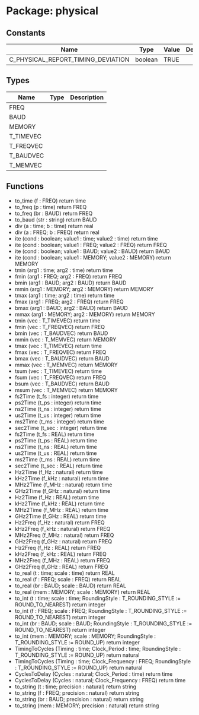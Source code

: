 # Package: physical
## Constants
| Name                               | Type    | Value | Description |
| ---------------------------------- | ------- | ----- | ----------- |
| C_PHYSICAL_REPORT_TIMING_DEVIATION | boolean |  TRUE |             |
## Types
| Name      | Type | Description |
| --------- | ---- | ----------- |
| FREQ      |      |             |
| BAUD      |      |             |
| MEMORY    |      |             |
| T_TIMEVEC |      |             |
| T_FREQVEC |      |             |
| T_BAUDVEC |      |             |
| T_MEMVEC  |      |             |
## Functions
- to_time <font id="function_arguments">(f : FREQ)</font> <font id="function_return">return time</font>
- to_freq <font id="function_arguments">(p : time)</font> <font id="function_return">return FREQ</font>
- to_freq <font id="function_arguments">(br : BAUD)</font> <font id="function_return">return FREQ</font>
- to_baud <font id="function_arguments">(str : string)</font> <font id="function_return">return BAUD</font>
- div <font id="function_arguments">(a : time; b : time)</font> <font id="function_return">return real</font>
- div <font id="function_arguments">(a : FREQ; b : FREQ)</font> <font id="function_return">return real</font>
- ite <font id="function_arguments">(cond : boolean; value1 : time;	value2 : time)</font> <font id="function_return">return time</font>
- ite <font id="function_arguments">(cond : boolean; value1 : FREQ;	value2 : FREQ)</font> <font id="function_return">return FREQ</font>
- ite <font id="function_arguments">(cond : boolean; value1 : BAUD;	value2 : BAUD)</font> <font id="function_return">return BAUD</font>
- ite <font id="function_arguments">(cond : boolean; value1 : MEMORY;	value2 : MEMORY)</font> <font id="function_return">return MEMORY</font>
- tmin <font id="function_arguments">(arg1 : time; arg2 : time)</font> <font id="function_return">return time</font>
- fmin <font id="function_arguments">(arg1 : FREQ; arg2 : FREQ)</font> <font id="function_return">return FREQ</font>
- bmin <font id="function_arguments">(arg1 : BAUD; arg2 : BAUD)</font> <font id="function_return">return BAUD</font>
- mmin <font id="function_arguments">(arg1 : MEMORY; arg2 : MEMORY)</font> <font id="function_return">return MEMORY</font>
- tmax <font id="function_arguments">(arg1 : time; arg2 : time)</font> <font id="function_return">return time</font>
- fmax <font id="function_arguments">(arg1 : FREQ; arg2 : FREQ)</font> <font id="function_return">return FREQ</font>
- bmax <font id="function_arguments">(arg1 : BAUD; arg2 : BAUD)</font> <font id="function_return">return BAUD</font>
- mmax <font id="function_arguments">(arg1 : MEMORY; arg2 : MEMORY)</font> <font id="function_return">return MEMORY</font>
- tmin <font id="function_arguments">(vec : T_TIMEVEC)</font> <font id="function_return">return time</font>
- fmin <font id="function_arguments">(vec : T_FREQVEC)</font> <font id="function_return">return FREQ</font>
- bmin <font id="function_arguments">(vec : T_BAUDVEC)</font> <font id="function_return">return BAUD</font>
- mmin <font id="function_arguments">(vec : T_MEMVEC)</font> <font id="function_return">return MEMORY</font>
- tmax <font id="function_arguments">(vec : T_TIMEVEC)</font> <font id="function_return">return time</font>
- fmax <font id="function_arguments">(vec : T_FREQVEC)</font> <font id="function_return">return FREQ</font>
- bmax <font id="function_arguments">(vec : T_BAUDVEC)</font> <font id="function_return">return BAUD</font>
- mmax <font id="function_arguments">(vec : T_MEMVEC)</font> <font id="function_return">return MEMORY</font>
- tsum <font id="function_arguments">(vec : T_TIMEVEC)</font> <font id="function_return">return time</font>
- fsum <font id="function_arguments">(vec : T_FREQVEC)</font> <font id="function_return">return FREQ</font>
- bsum <font id="function_arguments">(vec : T_BAUDVEC)</font> <font id="function_return">return BAUD</font>
- msum <font id="function_arguments">(vec : T_MEMVEC)</font> <font id="function_return">return MEMORY</font>
- fs2Time <font id="function_arguments">(t_fs : integer)</font> <font id="function_return">return time</font>
- ps2Time <font id="function_arguments">(t_ps : integer)</font> <font id="function_return">return time</font>
- ns2Time <font id="function_arguments">(t_ns : integer)</font> <font id="function_return">return time</font>
- us2Time <font id="function_arguments">(t_us : integer)</font> <font id="function_return">return time</font>
- ms2Time <font id="function_arguments">(t_ms : integer)</font> <font id="function_return">return time</font>
- sec2Time <font id="function_arguments">(t_sec : integer)</font> <font id="function_return">return time</font>
- fs2Time <font id="function_arguments">(t_fs : REAL)</font> <font id="function_return">return time</font>
- ps2Time <font id="function_arguments">(t_ps : REAL)</font> <font id="function_return">return time</font>
- ns2Time <font id="function_arguments">(t_ns : REAL)</font> <font id="function_return">return time</font>
- us2Time <font id="function_arguments">(t_us : REAL)</font> <font id="function_return">return time</font>
- ms2Time <font id="function_arguments">(t_ms : REAL)</font> <font id="function_return">return time</font>
- sec2Time <font id="function_arguments">(t_sec : REAL)</font> <font id="function_return">return time</font>
- Hz2Time <font id="function_arguments">(f_Hz : natural)</font> <font id="function_return">return time</font>
- kHz2Time <font id="function_arguments">(f_kHz : natural)</font> <font id="function_return">return time</font>
- MHz2Time <font id="function_arguments">(f_MHz : natural)</font> <font id="function_return">return time</font>
- GHz2Time <font id="function_arguments">(f_GHz : natural)</font> <font id="function_return">return time</font>
- Hz2Time <font id="function_arguments">(f_Hz : REAL)</font> <font id="function_return">return time</font>
- kHz2Time <font id="function_arguments">(f_kHz : REAL)</font> <font id="function_return">return time</font>
- MHz2Time <font id="function_arguments">(f_MHz : REAL)</font> <font id="function_return">return time</font>
- GHz2Time <font id="function_arguments">(f_GHz : REAL)</font> <font id="function_return">return time</font>
- Hz2Freq <font id="function_arguments">(f_Hz : natural)</font> <font id="function_return">return FREQ</font>
- kHz2Freq <font id="function_arguments">(f_kHz : natural)</font> <font id="function_return">return FREQ</font>
- MHz2Freq <font id="function_arguments">(f_MHz : natural)</font> <font id="function_return">return FREQ</font>
- GHz2Freq <font id="function_arguments">(f_GHz : natural)</font> <font id="function_return">return FREQ</font>
- Hz2Freq <font id="function_arguments">(f_Hz : REAL)</font> <font id="function_return">return FREQ</font>
- kHz2Freq <font id="function_arguments">(f_kHz : REAL)</font> <font id="function_return">return FREQ</font>
- MHz2Freq <font id="function_arguments">(f_MHz : REAL)</font> <font id="function_return">return FREQ</font>
- GHz2Freq <font id="function_arguments">(f_GHz : REAL)</font> <font id="function_return">return FREQ</font>
- to_real <font id="function_arguments">(t : time;			scale : time)</font> <font id="function_return">return REAL</font>
- to_real <font id="function_arguments">(f : FREQ;			scale : FREQ)</font> <font id="function_return">return REAL</font>
- to_real <font id="function_arguments">(br : BAUD;			scale : BAUD)</font> <font id="function_return">return REAL</font>
- to_real <font id="function_arguments">(mem : MEMORY;	scale : MEMORY)</font> <font id="function_return">return REAL</font>
- to_int <font id="function_arguments">(t : time;			scale : time;		RoundingStyle : T_ROUNDING_STYLE := ROUND_TO_NEAREST)</font> <font id="function_return">return integer</font>
- to_int <font id="function_arguments">(f : FREQ;			scale : FREQ;		RoundingStyle : T_ROUNDING_STYLE := ROUND_TO_NEAREST)</font> <font id="function_return">return integer</font>
- to_int <font id="function_arguments">(br : BAUD;		scale : BAUD;		RoundingStyle : T_ROUNDING_STYLE := ROUND_TO_NEAREST)</font> <font id="function_return">return integer</font>
- to_int <font id="function_arguments">(mem : MEMORY;	scale : MEMORY;	RoundingStyle : T_ROUNDING_STYLE := ROUND_UP)</font> <font id="function_return">return integer</font>
- TimingToCycles <font id="function_arguments">(Timing : time; Clock_Period			: time; RoundingStyle : T_ROUNDING_STYLE := ROUND_UP)</font> <font id="function_return">return natural</font>
- TimingToCycles <font id="function_arguments">(Timing : time; Clock_Frequency	: FREQ; RoundingStyle : T_ROUNDING_STYLE := ROUND_UP)</font> <font id="function_return">return natural</font>
- CyclesToDelay <font id="function_arguments">(Cycles : natural; Clock_Period			: time)</font> <font id="function_return">return time</font>
- CyclesToDelay <font id="function_arguments">(Cycles : natural; Clock_Frequency	: FREQ)</font> <font id="function_return">return time</font>
- to_string <font id="function_arguments">(t : time; precision : natural)</font> <font id="function_return">return string</font>
- to_string <font id="function_arguments">(f : FREQ; precision : natural)</font> <font id="function_return">return string</font>
- to_string <font id="function_arguments">(br : BAUD; precision : natural)</font> <font id="function_return">return string</font>
- to_string <font id="function_arguments">(mem : MEMORY; precision : natural)</font> <font id="function_return">return string</font>
